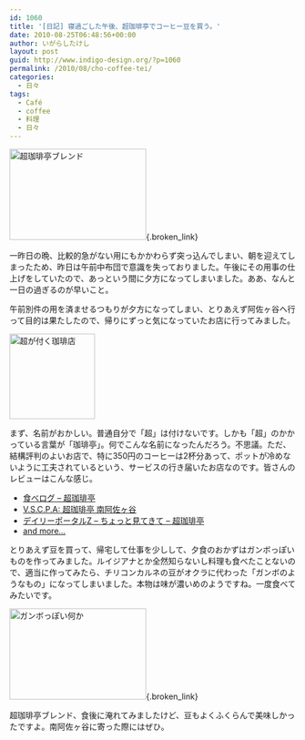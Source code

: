 ```yaml
---
id: 1060
title: '[日記] 寝過ごした午後、超珈琲亭でコーヒー豆を買う。'
date: 2010-08-25T06:48:56+00:00
author: いがらしたけし
layout: post
guid: http://www.indigo-design.org/?p=1060
permalink: /2010/08/cho-coffee-tei/
categories:
  - 日々
tags:
  - Café
  - coffee
  - 料理
  - 日々
---
```

[<img src="http://art32.photozou.jp/pub/767/120767/photo/47186279.jpg" alt="超珈琲亭ブレンド" width="240" height="160" style="border:0" />](http://photozou.jp/photo/show/120767/47186279){.broken_link}

一昨日の晩、比較的急がない用にもかかわらず突っ込んでしまい、朝を迎えてしまったため、昨日は午前中布団で意識を失っておりました。午後にその用事の仕上げをしていたので、あっという間に夕方になってしまいました。ああ、なんと一日の過ぎるのが早いこと。

午前別件の用を済ませるつもりが夕方になってしまい、とりあえず阿佐ヶ谷へ行って目的は果たしたので、帰りにずっと気になっていたお店に行ってみました。

[<img src="http://twitpic.com/show/thumb/2hp9fn.jpg" width="150" height="150" alt="超が付く珈琲店" />](http://twitpic.com/2hp9fn "Twitpic")

まず、名前がおかしい。普通自分で「超」は付けないです。しかも「超」のかかっている言葉が「珈琲亭」。何でこんな名前になったんだろう。不思議。ただ、結構評判のよいお店で、特に350円のコーヒーは2杯分あって、ポットが冷めないように工夫されているという、サービスの行き届いたお店なのです。皆さんのレビューはこんな感じ。
  
<!--more-->

  * [食べログ &#8211; 超珈琲亭](http://r.tabelog.com/tokyo/A1319/A131905/13090503/)
  * [V.S.C.P.A: 超珈琲亭 南阿佐ヶ谷](http://trace-vouch.seesaa.net/article/117682025.html)
  * [デイリーポータルZ &#8211; ちょっと見てきて &#8211; 超珈琲亭](http://portal.nifty.com/cs/mitekite/detail/081015084082/1.htm)
  * [and more&#8230;](http://www.google.co.jp/search?hl=ja&q=%E8%B6%85%E7%8F%88%E7%90%B2%E4%BA%AD)

とりあえず豆を買って、帰宅して仕事を少しして、夕食のおかずはガンボっぽいものを作ってみました。ルイジアナとか全然知らないし料理も食べたことないので、適当に作ってみたら、チリコンカルネの豆がオクラに代わった「ガンボのようなもの」になってしまいました。本物は味が濃いめのようですね。一度食べてみたいです。

[<img src="http://art26.photozou.jp/pub/767/120767/photo/47186286.jpg" alt="ガンボっぽい何か" width="240" height="160" style="border:0" />](http://photozou.jp/photo/show/120767/47186286){.broken_link}

超珈琲亭ブレンド、食後に淹れてみましたけど、豆もよくふくらんで美味しかったですよ。南阿佐ヶ谷に寄った際にはぜひ。

